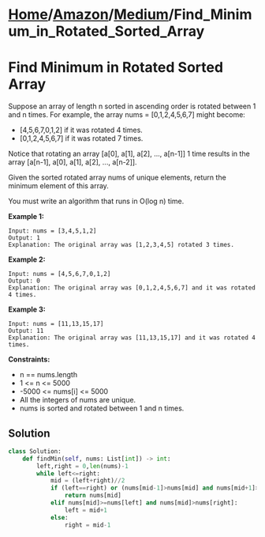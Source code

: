 # [Home](./../..)/[Amazon](./..)/[Medium](./)/Find_Minimum_in_Rotated_Sorted_Array
<h1>Find Minimum in Rotated Sorted Array</h1>

<p>
Suppose an array of length n sorted in ascending order is rotated between 1 and n times. For example, the array nums = [0,1,2,4,5,6,7] might become:
</p>
<p>
  
- [4,5,6,7,0,1,2] if it was rotated 4 times.
- [0,1,2,4,5,6,7] if it was rotated 7 times.
  
<p>  
Notice that rotating an array [a[0], a[1], a[2], ..., a[n-1]] 1 time results in the array [a[n-1], a[0], a[1], a[2], ..., a[n-2]].
</p>
<p>
Given the sorted rotated array nums of unique elements, return the minimum element of this array.
</p>
<p>
You must write an algorithm that runs in O(log n) time.
</p>

<b>Example 1:</b>

    Input: nums = [3,4,5,1,2]
    Output: 1
    Explanation: The original array was [1,2,3,4,5] rotated 3 times.
  
<b>Example 2:</b>

    Input: nums = [4,5,6,7,0,1,2]
    Output: 0
    Explanation: The original array was [0,1,2,4,5,6,7] and it was rotated 4 times.

<b>Example 3:</b>

    Input: nums = [11,13,15,17]
    Output: 11
    Explanation: The original array was [11,13,15,17] and it was rotated 4 times. 
 
<b>Constraints:</b>
- n == nums.length
- 1 <= n <= 5000
- -5000 <= nums[i] <= 5000
- All the integers of nums are unique.
- nums is sorted and rotated between 1 and n times.

<h2>Solution</h2>

```python
class Solution:
    def findMin(self, nums: List[int]) -> int:
        left,right = 0,len(nums)-1
        while left<=right:
            mid = (left+right)//2
            if (left==right) or (nums[mid-1]>nums[mid] and nums[mid+1]>nums[mid]):
                return nums[mid]
            elif nums[mid]>=nums[left] and nums[mid]>nums[right]:
                left = mid+1
            else:
                right = mid-1
```
